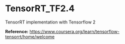 # TensorRT_TF2.4
TensorRT implementation with Tensorflow 2

**Reference:**
https://www.coursera.org/learn/tensorflow-tensorrt/home/welcome